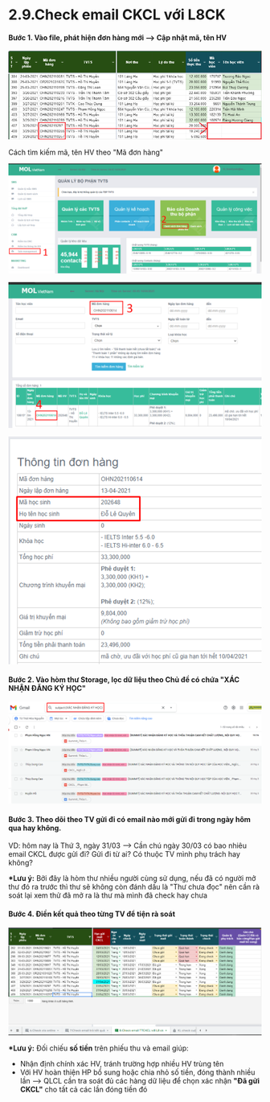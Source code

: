 # 2.9.Check email CKCL với L8CK

#### **Bước 1.** Vào file, phát hiện đơn hàng mới --&gt; Cập nhật mã, tên HV

![](../../.gitbook/assets/3%20%2813%29.png)

Cách tìm kiếm mã, tên HV theo "Mã đơn hàng"

![](../../.gitbook/assets/4%20%287%29.png)

![](../../.gitbook/assets/5%20%283%29.png)

![](../../.gitbook/assets/6%20%283%29.png)

#### **Bước 2.** Vào hòm thư Storage, lọc dữ liệu theo **Chủ đề có chứa "XÁC NHẬN ĐĂNG KÝ HỌC"**

![](../../.gitbook/assets/1%20%2812%29.png)

#### **Bước 3.** Theo dõi theo **TV** gửi đi có email nào mới gửi đi trong **ngày** hôm qua hay không. 

VD: hôm nay là Thứ 3, ngày 31/03 --&gt; Cần chú ngày 30/03 có bao nhiêu email CKCL được gửi đi? Gửi đi từ ai? Có thuộc TV mình phụ trách hay không?

**\*Lưu ý:** Bởi đây là hòm thư nhiều người cùng sử dụng, nếu đã có người mở thư đó ra trước thì thư sẽ không còn đánh dấu là "Thư chưa đọc" nên cần rà soát lại xem thử đã mở ra là thư mà mình đã check hay chưa

#### **Bước 4**. Điền kết quả theo từng TV để tiện rà soát

![](../../.gitbook/assets/2%20%2814%29.png)

**\*Lưu ý:** Đối chiếu **số tiền** trên phiếu thu và email giúp: 

* Nhận định chính xác HV, tránh trường hợp nhiều HV trùng tên
* Với HV hoàn thiện HP bổ sung hoặc chia nhỏ số tiền, đóng thành nhiều lần --&gt; QLCL cần tra soát đủ các hàng dữ liệu để chọn xác nhận **"Đã gửi CKCL"** cho tất cả các lần đóng tiền đó



